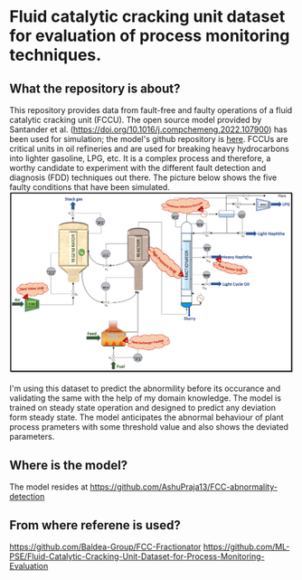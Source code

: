 # Fluid catalytic cracking unit dataset for evaluation of process monitoring techniques.

## What the repository is about?
This repository provides data from fault-free and faulty operations of a fluid catalytic cracking unit (FCCU). The open source model provided by Santander et al. (https://doi.org/10.1016/j.compchemeng.2022.107900) has been used for simulation; the model's github repository is [here](https://github.com/Baldea-Group/FCC-Fractionator). FCCUs are critical units in oil refineries and are used for breaking heavy hydrocarbons into lighter gasoline, LPG, etc. It is a complex process and therefore, a worthy candidate to experiment with the different fault detection and diagnosis (FDD) techniques out there. The picture below shows the five faulty conditions that have been simulated.
![](/Faults_PFD.png)

I'm using this dataset to predict the abnormility before its occurance and validating the same with the help of my domain knowledge.
The model is trained on steady state operation and designed to predict any deviation form steady state. The model anticipates the abnormal behaviour of plant process prameters with some threshold value and also shows the deviated parameters.

## Where is the model?
The model resides at https://github.com/AshuPraja13/FCC-abnormality-detection

## From where referene is used?
https://github.com/Baldea-Group/FCC-Fractionator
https://github.com/ML-PSE/Fluid-Catalytic-Cracking-Unit-Dataset-for-Process-Monitoring-Evaluation
